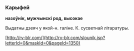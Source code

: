 ### Карыфей
**назоўнік, мужчынскі род, высокае**

Выдатны дзеяч у якой-н. галіне. К. сусветнай літаратуры.

<a rel="author">[http://rv-blr.com/](http://rv-blr.com/slounik.jsp?letterId=0&maskId=0&pageId=1350)</a>
